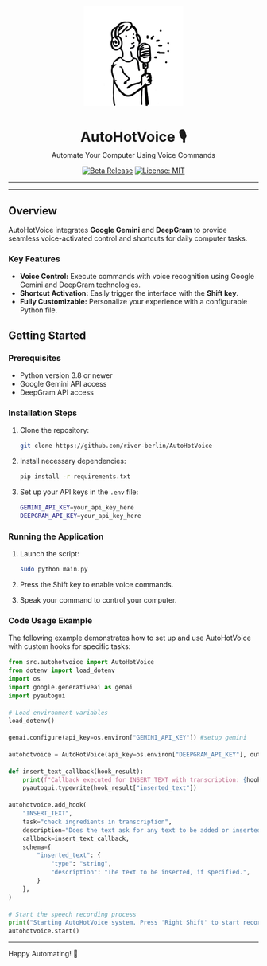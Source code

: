 <p align="center">
  <picture>
    <source media="(prefers-color-scheme: dark)" srcset="static/readme_image_dark.png">
    <source media="(prefers-color-scheme: light)" srcset="static/readme_image.png">
    <img alt="A person singing in a microphone" src="static/readme_image.png" width="200" height="200" style="max-width: 100%;">
  </picture>
</p>

<p align="center">
  <h1 style="text-align: center; border: none; text-decoration: none; margin-bottom: 0;">AutoHotVoice 🎙️</h1>
  <p style="text-align: center; margin: 0; text-decoration: none;">Automate Your Computer Using Voice Commands</p>
</p>

<p align="center">
    <a href="#"><img src="https://img.shields.io/badge/release-alpha-redπ" alt="Beta Release"></a>
    <a href="https://github.com/river-berlin/AutoHotVoice/blob/main/LICENSE"><img src="https://img.shields.io/github/license/river-berlin/AutoHotVoice" alt="License: MIT"></a>
</p>

---
---

## Overview

AutoHotVoice integrates **Google Gemini** and **DeepGram** to provide seamless voice-activated control and shortcuts for daily computer tasks.

### Key Features

- **Voice Control:** Execute commands with voice recognition using Google Gemini and DeepGram technologies.
- **Shortcut Activation:** Easily trigger the interface with the **Shift key**.
- **Fully Customizable:** Personalize your experience with a configurable Python file.

## Getting Started

### Prerequisites

- Python version 3.8 or newer
- Google Gemini API access
- DeepGram API access

### Installation Steps

1. Clone the repository:
   ```bash
   git clone https://github.com/river-berlin/AutoHotVoice
   ```

2. Install necessary dependencies:
   ```bash
   pip install -r requirements.txt
   ```

3. Set up your API keys in the `.env` file:
   ```bash
   GEMINI_API_KEY=your_api_key_here
   DEEPGRAM_API_KEY=your_api_key_here
   ```

### Running the Application

1. Launch the script:
   ```bash
   sudo python main.py
   ```

2. Press the Shift key to enable voice commands.
3. Speak your command to control your computer.

### Code Usage Example

The following example demonstrates how to set up and use AutoHotVoice with custom hooks for specific tasks:

```python
from src.autohotvoice import AutoHotVoice
from dotenv import load_dotenv
import os
import google.generativeai as genai
import pyautogui

# Load environment variables
load_dotenv()

genai.configure(api_key=os.environ["GEMINI_API_KEY"]) #setup gemini

autohotvoice = AutoHotVoice(api_key=os.environ["DEEPGRAM_API_KEY"], output_file="speech_log.txt")

def insert_text_callback(hook_result):
    print(f"Callback executed for INSERT_TEXT with transcription: {hook_result['inserted_text']}")
    pyautogui.typewrite(hook_result["inserted_text"])

autohotvoice.add_hook(
    "INSERT_TEXT",
    task="check ingredients in transcription",
    description="Does the text ask for any text to be added or inserted? Call this if the user says write something, or insert this text.",
    callback=insert_text_callback,
    schema={
        "inserted_text": {
            "type": "string",
            "description": "The text to be inserted, if specified.",
        }
    },
)

# Start the speech recording process
print("Starting AutoHotVoice system. Press 'Right Shift' to start recording, and release to stop.")
autohotvoice.start()
```

---
Happy Automating! 🎉
